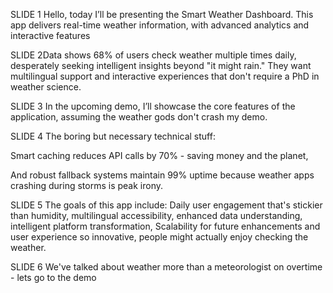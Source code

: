 SLIDE 1
Hello, today I’ll be presenting the Smart Weather Dashboard.
This app delivers real-time weather information, with advanced analytics and interactive features


SLIDE 2Data shows 68% of users check weather multiple times daily, desperately seeking intelligent insights beyond "it might rain."
They want multilingual support and interactive experiences that don't require a PhD in weather science.

SLIDE 3
In the upcoming demo, I’ll showcase the core features of the application, assuming the weather gods don't crash my demo.

SLIDE 4
The boring but necessary technical stuff:

Smart caching reduces API calls by 70% - saving money and the planet, 

And robust fallback systems maintain 99% uptime because weather apps crashing during storms is peak irony.


SLIDE 5
The goals of this app include:
Daily user engagement that's stickier than humidity, 
multilingual accessibility, 
enhanced data understanding, 
intelligent platform transformation, 
Scalability for future enhancements
and user experience so innovative, 
people might actually enjoy checking the weather.


SLIDE 6
We've talked about weather more than a meteorologist on overtime - lets go to the demo